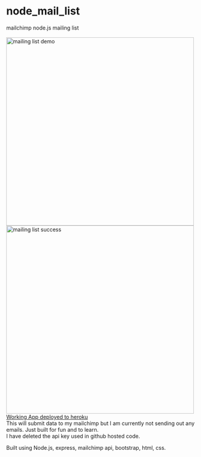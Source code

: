 # node_mail_list<br/>
mailchimp node.js mailing list<br><br/>
<img src="https://i.gyazo.com/6515ed001349cab900b455bc77a020aa.jpg" alt="mailing list demo" width="500"><br/>
<img src="https://i.gyazo.com/b20ee982db39181360bbfd12a540ff23.jpg" alt="mailing list success" width="500"><br/>
<a href='https://mailchimp-mail-list.herokuapp.com/'>Working App deployed to heroku</a><br/>
This will submit data to my mailchimp but I am currently not sending out any emails. Just built for fun and to learn.<br/>
I have deleted the api key used in github hosted code.<br/>

Built using Node.js, express, mailchimp api, bootstrap, html, css.<br/>

